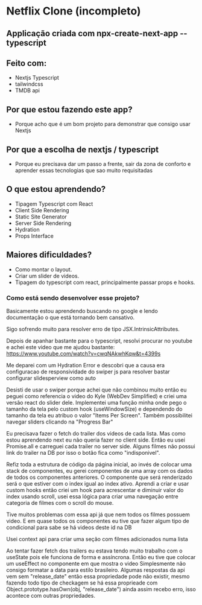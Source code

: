 # Netflix Clone (incompleto)

## Applicação criada com npx-create-next-app --typescript

## Feito com:

- Nextjs Typescript
- tailwindcss
- TMDB api

## Por que estou fazendo este app?

- Porque acho que é um bom projeto para demonstrar que consigo usar Nextjs

## Por que a escolha de nextjs / typescript

- Porque eu precisava dar um passo a frente, sair da zona de conforto
  e aprender essas tecnologias que sao muito requisitadas

## O que estou aprendendo?

- Tipagem Typescript com React
- Client Side Rendering
- Static Site Generator
- Server Side Rendering
- Hydration
- Props Interface

## Maiores dificuldades?

- Como montar o layout.
- Criar um slider de videos.
- Tipagem do typescript com react, principalmente passar props e hooks.

### Como está sendo desenvolver esse projeto?

Basicamente estou aprendendo buscando no google e lendo documentação o que está tornando bem cansativo.

Sigo sofrendo muito para resolver erro de tipo JSX.IntrinsicAttributes.

Depois de apanhar bastante para o typescript, resolvi procurar no youtube e achei este video que me ajudou bastante: https://www.youtube.com/watch?v=cwqNAkwhKqw&t=4399s

Me deparei com um Hydration Error e descobri que a causa era configuracao de responsividade do swiper js para resolver bastar configurar slidesperview como auto

Desisti de usar o swiper porque achei que não combinou muito então eu peguei como referencia o video do Kyle (WebDev Simplified) e criei uma versão react do slider dele. Implementei uma função minha onde pego o tamanho da tela pelo custom hook (useWindowSize) e dependendo do tamanho da tela eu atribuo o valor "Items Per Screen". Também possibilitei navegar sliders clicando na "Progress Bar"

Eu precisava fazer o fetch do trailer dos videos de cada lista. Mas como estou aprendendo next eu não queria fazer no client side. Então eu usei Promise.all e carreguei cada trailer no server side. Alguns filmes não possui link do trailer na DB por isso o botão fica como "indisponivel".

Refiz toda a estrutura de código da página inicial, ao invés de colocar uma stack de componentes, eu gerei componentes de uma array com os dados de todos os componentes anteriores. O componente que será renderizado será o que estiver com o index igual ao index ativo.
Aprendi a criar e usar custom hooks então criei um hook para acrescentar e diminuir valor do index usando scroll, usei essa lógica para criar uma navegação entre categoria de filmes com o scroll do mouse.

Tive muitos problemas com essa api já que nem todos os filmes possuem video. E em quase todos os componentes eu tive que fazer algum tipo de condicional para sabe se há videos deste id na DB

Usei context api para criar uma seção com filmes adicionados numa lista

Ao tentar fazer fetch dos trailers eu estava tendo muito trabalho com o useState pois ele funciona de forma e assíncrona. Então eu tive que colocar um useEffect no componente em que mostra o video
Simplesmente não consigo formatar a data para estilo brasileiro. Algumas respostas da api vem sem "release_date" então essa propriedade pode não existir, mesmo fazendo todo tipo de checkagem se há essa proprieade com Object.prototype.hasOwn(obj, "release_date") ainda assim recebo erro, isso acontece com outras propriedades.
